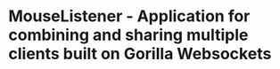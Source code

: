 # MouseListener - Application for combining and sharing multiple clients built on Gorilla Websockets
